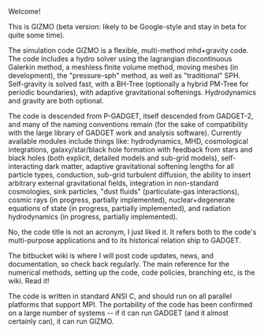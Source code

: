 Welcome!

This is GIZMO (beta version: likely to be Google-style and stay in beta for quite some time).

The simulation code GIZMO is a flexible, multi-method mhd+gravity code. The code includes a hydro solver using the lagrangian discontinuous Galerkin method, a meshless finite volume method, moving meshes (in development), the "pressure-sph" method, as well as "traditional" SPH. Self-gravity is solved fast, with a BH-Tree (optionally a hybrid PM-Tree for periodic boundaries), with adaptive gravitational softenings. Hydrodynamics and gravity are both optional. 

The code is descended from P-GADGET, itself descended from GADGET-2, and many of the naming conventions remain (for the sake of compatibility with the large library of GADGET work and analysis software). Currently available modules include things like: hydrodynamics, MHD, cosmological integrations, galaxy/star/black hole formation with feedback from stars and black holes (both explicit, detailed models and sub-grid models), self-interacting dark matter, adaptive gravitational softening lengths for all particle types, conduction, sub-grid turbulent diffusion, the ability to insert arbitrary external gravitational fields, integration in non-standard cosmologies, sink particles, "dust fluids" (particulate-gas interactions), cosmic rays (in progress, partially implemented), nuclear+degenerate equations of state (in progress, partially implemented), and radiation hydrodynamics (in progress, partially implemented).

No, the code title is not an acronym, I just liked it. It refers both to the code's multi-purpose applications and to its historical relation ship to GADGET.

The bitbucket wiki is where I will post code updates, news, and documentation, so check back regularly. The main reference for the numerical methods, setting up the code, code policies, branching etc, is the wiki. Read it!

The code is written in standard ANSI C, and should run on all parallel platforms that support MPI. The portability of the code has been confirmed on a large number of systems -- if it can run GADGET (and it almost certainly can), it can run GIZMO.